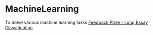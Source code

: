 # MachineLearning
To Solve various machine learning tasks
[Feedback Prize - Long Essay Classification](https://github.com/jeonghojo00/MachineLearning/blob/main/Feedback_Prize_English_Language_Learning.ipynb)
